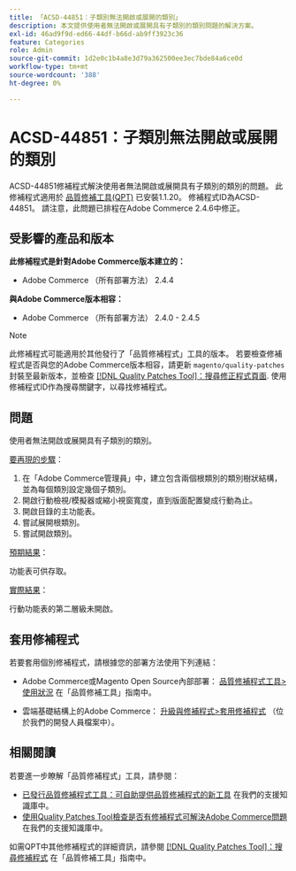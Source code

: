 ```yaml
---
title: 「ACSD-44851：子類別無法開啟或展開的類別」
description: 本文提供使用者無法開啟或展開具有子類別的類別問題的解決方案。
exl-id: 46ad9f9d-ed66-44df-b66d-ab9ff3923c36
feature: Categories
role: Admin
source-git-commit: 1d2e0c1b4a8e3d79a362500ee3ec7bde84a6ce0d
workflow-type: tm+mt
source-wordcount: '388'
ht-degree: 0%

---
```


# ACSD-44851：子類別無法開啟或展開的類別

ACSD-44851修補程式解決使用者無法開啟或展開具有子類別的類別的問題。 此修補程式適用於 [品質修補工具(QPT)](/help/announcements/adobe-commerce-announcements/magento-quality-patches-released-new-tool-to-self-serve-quality-patches.md) 已安裝1.1.20。 修補程式ID為ACSD-44851。 請注意，此問題已排程在Adobe Commerce 2.4.6中修正。

## 受影響的產品和版本

**此修補程式是針對Adobe Commerce版本建立的：**

* Adobe Commerce （所有部署方法） 2.4.4

**與Adobe Commerce版本相容：**

* Adobe Commerce （所有部署方法） 2.4.0 - 2.4.5

>[!NOTE]
>
>此修補程式可能適用於其他發行了「品質修補程式」工具的版本。 若要檢查修補程式是否與您的Adobe Commerce版本相容，請更新 `magento/quality-patches` 封裝至最新版本，並檢查 [[!DNL Quality Patches Tool]：搜尋修正程式頁面](https://experienceleague.adobe.com/tools/commerce-quality-patches/index.html). 使用修補程式ID作為搜尋關鍵字，以尋找修補程式。

## 問題

使用者無法開啟或展開具有子類別的類別。

<u>要再現的步驟</u>：

1. 在「Adobe Commerce管理員」中，建立包含兩個根類別的類別樹狀結構，並為每個類別設定幾個子類別。
1. 開啟行動檢視/模擬器或縮小視窗寬度，直到版面配置變成行動為止。
1. 開啟目錄的主功能表。
1. 嘗試展開根類別。
1. 嘗試開啟類別。

<u>預期結果</u>：

功能表可供存取。

<u>實際結果</u>：

行動功能表的第二層級未開啟。

## 套用修補程式

若要套用個別修補程式，請根據您的部署方法使用下列連結：

* Adobe Commerce或Magento Open Source內部部署： [品質修補程式工具>使用狀況](https://experienceleague.adobe.com/docs/commerce-operations/tools/quality-patches-tool/usage.html) 在「品質修補工具」指南中。

* 雲端基礎結構上的Adobe Commerce： [升級與修補程式>套用修補程式](https://devdocs.magento.com/cloud/project/project-patch.html) （位於我們的開發人員檔案中）。

## 相關閱讀

若要進一步瞭解「品質修補程式」工具，請參閱：

* [已發行品質修補程式工具：可自助提供品質修補程式的新工具](/help/announcements/adobe-commerce-announcements/magento-quality-patches-released-new-tool-to-self-serve-quality-patches.md) 在我們的支援知識庫中。
* [使用Quality Patches Tool檢查是否有修補程式可解決Adobe Commerce問題](https://experienceleague.adobe.com/docs/commerce-knowledge-base/kb/support-tools/patches/check-patch-for-magento-issue-with-magento-quality-patches.html) 在我們的支援知識庫中。

如需QPT中其他修補程式的詳細資訊，請參閱 [[!DNL Quality Patches Tool]：搜尋修補程式](https://experienceleague.adobe.com/tools/commerce-quality-patches/index.html) 在「品質修補工具」指南中。
